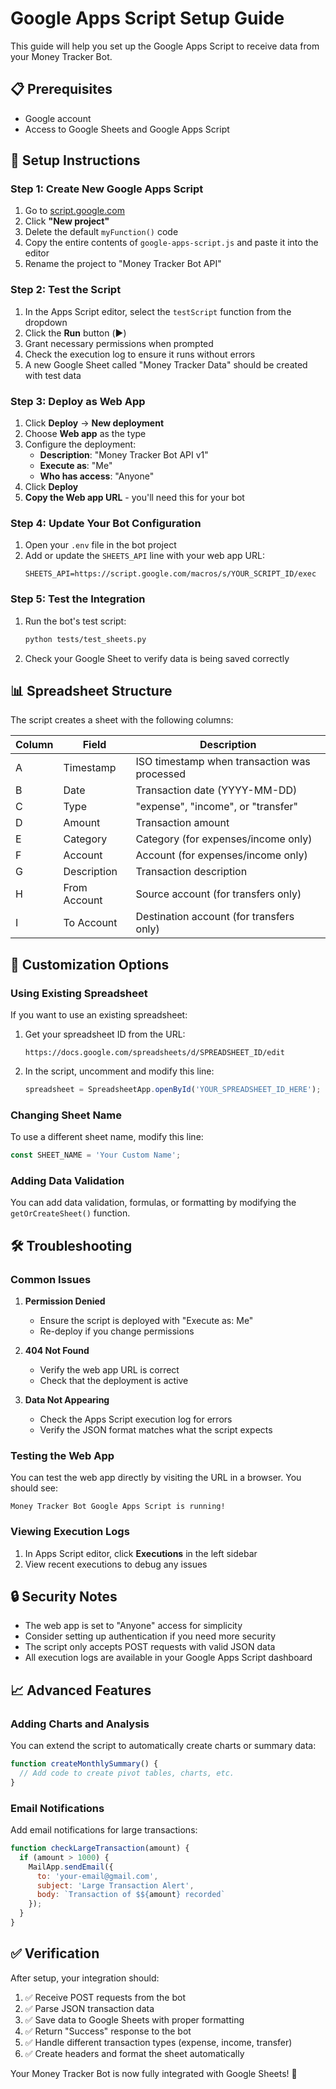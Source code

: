 # Google Apps Script Setup Guide

This guide will help you set up the Google Apps Script to receive data from your Money Tracker Bot.

## 📋 Prerequisites

- Google account
- Access to Google Sheets and Google Apps Script

## 🚀 Setup Instructions

### Step 1: Create New Google Apps Script

1. Go to [script.google.com](https://script.google.com)
2. Click **"New project"**
3. Delete the default `myFunction()` code
4. Copy the entire contents of `google-apps-script.js` and paste it into the editor
5. Rename the project to "Money Tracker Bot API"

### Step 2: Test the Script

1. In the Apps Script editor, select the `testScript` function from the dropdown
2. Click the **Run** button (▶️)
3. Grant necessary permissions when prompted
4. Check the execution log to ensure it runs without errors
5. A new Google Sheet called "Money Tracker Data" should be created with test data

### Step 3: Deploy as Web App

1. Click **Deploy** → **New deployment**
2. Choose **Web app** as the type
3. Configure the deployment:
   - **Description**: "Money Tracker Bot API v1"
   - **Execute as**: "Me"
   - **Who has access**: "Anyone"
4. Click **Deploy**
5. **Copy the Web app URL** - you'll need this for your bot

### Step 4: Update Your Bot Configuration

1. Open your `.env` file in the bot project
2. Add or update the `SHEETS_API` line with your web app URL:
   ```
   SHEETS_API=https://script.google.com/macros/s/YOUR_SCRIPT_ID/exec
   ```

### Step 5: Test the Integration

1. Run the bot's test script:
   ```bash
   python tests/test_sheets.py
   ```
2. Check your Google Sheet to verify data is being saved correctly

## 📊 Spreadsheet Structure

The script creates a sheet with the following columns:

| Column | Field | Description |
|--------|-------|-------------|
| A | Timestamp | ISO timestamp when transaction was processed |
| B | Date | Transaction date (YYYY-MM-DD) |
| C | Type | "expense", "income", or "transfer" |
| D | Amount | Transaction amount |
| E | Category | Category (for expenses/income only) |
| F | Account | Account (for expenses/income only) |
| G | Description | Transaction description |
| H | From Account | Source account (for transfers only) |
| I | To Account | Destination account (for transfers only) |

## 🔧 Customization Options

### Using Existing Spreadsheet

If you want to use an existing spreadsheet:

1. Get your spreadsheet ID from the URL:
   ```
   https://docs.google.com/spreadsheets/d/SPREADSHEET_ID/edit
   ```
2. In the script, uncomment and modify this line:
   ```javascript
   spreadsheet = SpreadsheetApp.openById('YOUR_SPREADSHEET_ID_HERE');
   ```

### Changing Sheet Name

To use a different sheet name, modify this line:
```javascript
const SHEET_NAME = 'Your Custom Name';
```

### Adding Data Validation

You can add data validation, formulas, or formatting by modifying the `getOrCreateSheet()` function.

## 🛠️ Troubleshooting

### Common Issues

1. **Permission Denied**
   - Ensure the script is deployed with "Execute as: Me"
   - Re-deploy if you change permissions

2. **404 Not Found**
   - Verify the web app URL is correct
   - Check that the deployment is active

3. **Data Not Appearing**
   - Check the Apps Script execution log for errors
   - Verify the JSON format matches what the script expects

### Testing the Web App

You can test the web app directly by visiting the URL in a browser. You should see:
```
Money Tracker Bot Google Apps Script is running!
```

### Viewing Execution Logs

1. In Apps Script editor, click **Executions** in the left sidebar
2. View recent executions to debug any issues

## 🔒 Security Notes

- The web app is set to "Anyone" access for simplicity
- Consider setting up authentication if you need more security
- The script only accepts POST requests with valid JSON data
- All execution logs are available in your Google Apps Script dashboard

## 📈 Advanced Features

### Adding Charts and Analysis

You can extend the script to automatically create charts or summary data:

```javascript
function createMonthlySummary() {
  // Add code to create pivot tables, charts, etc.
}
```

### Email Notifications

Add email notifications for large transactions:

```javascript
function checkLargeTransaction(amount) {
  if (amount > 1000) {
    MailApp.sendEmail({
      to: 'your-email@gmail.com',
      subject: 'Large Transaction Alert',
      body: `Transaction of $${amount} recorded`
    });
  }
}
```

## ✅ Verification

After setup, your integration should:

1. ✅ Receive POST requests from the bot
2. ✅ Parse JSON transaction data
3. ✅ Save data to Google Sheets with proper formatting
4. ✅ Return "Success" response to the bot
5. ✅ Handle different transaction types (expense, income, transfer)
6. ✅ Create headers and format the sheet automatically

Your Money Tracker Bot is now fully integrated with Google Sheets! 🎉
